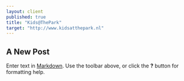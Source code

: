 ```yaml
---
layout: client
published: true
title: "Kids@ThePark"
target: "http://www.kidsatthepark.nl"
---
```



## A New Post

Enter text in [Markdown](http://daringfireball.net/projects/markdown/). Use the toolbar above, or click the **?** button for formatting help.
